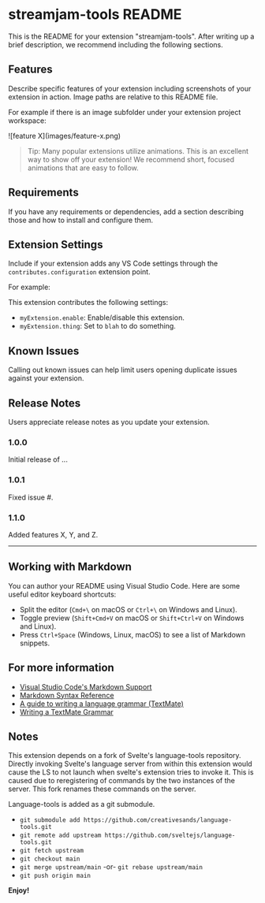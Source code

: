 # streamjam-tools README

This is the README for your extension "streamjam-tools". After writing up a brief description, we recommend including the following sections.

## Features

Describe specific features of your extension including screenshots of your extension in action. Image paths are relative to this README file.

For example if there is an image subfolder under your extension project workspace:

\!\[feature X\]\(images/feature-x.png\)

> Tip: Many popular extensions utilize animations. This is an excellent way to show off your extension! We recommend short, focused animations that are easy to follow.

## Requirements

If you have any requirements or dependencies, add a section describing those and how to install and configure them.

## Extension Settings

Include if your extension adds any VS Code settings through the `contributes.configuration` extension point.

For example:

This extension contributes the following settings:

* `myExtension.enable`: Enable/disable this extension.
* `myExtension.thing`: Set to `blah` to do something.

## Known Issues

Calling out known issues can help limit users opening duplicate issues against your extension.

## Release Notes

Users appreciate release notes as you update your extension.

### 1.0.0

Initial release of ...

### 1.0.1

Fixed issue #.

### 1.1.0

Added features X, Y, and Z.

---

## Working with Markdown

You can author your README using Visual Studio Code. Here are some useful editor keyboard shortcuts:

* Split the editor (`Cmd+\` on macOS or `Ctrl+\` on Windows and Linux).
* Toggle preview (`Shift+Cmd+V` on macOS or `Shift+Ctrl+V` on Windows and Linux).
* Press `Ctrl+Space` (Windows, Linux, macOS) to see a list of Markdown snippets.

## For more information

* [Visual Studio Code's Markdown Support](http://code.visualstudio.com/docs/languages/markdown)
* [Markdown Syntax Reference](https://help.github.com/articles/markdown-basics/)
* [A guide to writing a language grammar (TextMate)](https://gist.github.com/Aerijo/b8c82d647db783187804e86fa0a604a1)
* [Writing a TextMate Grammar](https://www.apeth.com/nonblog/stories/textmatebundle.html)

## Notes

This extension depends on a fork of Svelte's language-tools repository. Directly invoking Svelte's language server from within this extension would cause the LS to not launch when svelte's extension tries to invoke it. This is caused due to reregistering of commands by the two instances of the server. This fork renames these commands on the server.

Language-tools is added as a git submodule.
- `git submodule add https://github.com/creativesands/language-tools.git`
- `git remote add upstream https://github.com/sveltejs/language-tools.git`
- `git fetch upstream`
- `git checkout main`
- `git merge upstream/main` -or- `git rebase upstream/main`
- `git push origin main`

**Enjoy!**
